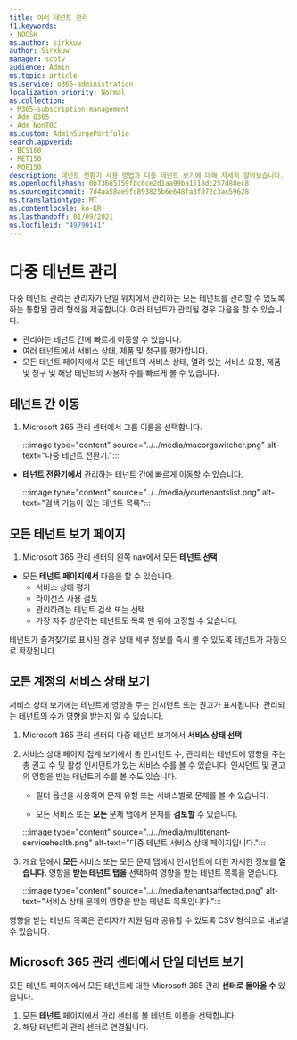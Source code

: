 ```yaml
---
title: 여러 테넌트 관리
f1.keywords:
- NOCSH
ms.author: sirkkuw
author: Sirkkuw
manager: scotv
audience: Admin
ms.topic: article
ms.service: o365-administration
localization_priority: Normal
ms.collection:
- M365-subscription-management
- Adm_O365
- Adm_NonTOC
ms.custom: AdminSurgePortfolio
search.appverid:
- BCS160
- MET150
- MOE150
description: 테넌트 전환기 사용 방법과 다중 테넌트 보기에 대해 자세히 알아보습니다.
ms.openlocfilehash: 0b73665159fbc6ce2d1aa99ba1518dc257d88ec8
ms.sourcegitcommit: 7d4aa58ae9fc893825b6e648fa3f072c3ac59628
ms.translationtype: MT
ms.contentlocale: ko-KR
ms.lasthandoff: 01/09/2021
ms.locfileid: "49790141"
---
```

# <a name="multi-tenant-management"></a>다중 테넌트 관리

다중 테넌트 관리는 관리자가 단일 위치에서 관리하는 모든 테넌트를 관리할 수 있도록 하는 통합된 관리 형식을 제공합니다. 여러 테넌트가 관리될 경우 다음을 할 수 있습니다.

- 관리하는 테넌트 간에 빠르게 이동할 수 있습니다.
- 여러 테넌트에서 서비스 상태, 제품 및 청구를 평가합니다.
- 모든  테넌트 페이지에서 모든 테넌트의 서비스 상태, 열려 있는 서비스 요청, 제품 및 청구 및 해당 테넌트의 사용자 수를 빠르게 볼 수 있습니다.


## <a name="move-between-tenants"></a>테넌트 간 이동

1. Microsoft 365 관리 센터에서 그룹 이름을 선택합니다.

    :::image type="content" source="../../media/macorgswitcher.png" alt-text="다중 테넌트 전환기.":::

- **테넌트 전환기에서** 관리하는 테넌트 간에 빠르게 이동할 수 있습니다.

    :::image type="content" source="../../media/yourtenantslist.png" alt-text="검색 기능이 있는 테넌트 목록":::

## <a name="view-all-tenants-page"></a>모든 테넌트 보기 페이지

1. Microsoft 365 관리 센터의 왼쪽 nav에서 모든 **테넌트 선택**
- 모든 **테넌트 페이지에서** 다음을 할 수 있습니다.
  - 서비스 상태 평가
  - 라이선스 사용 검토
  - 관리하려는 테넌트 검색 또는 선택
  - 가장 자주 방문하는 테넌트도 목록 맨 위에 고정할 수 있습니다.


테넌트가 즐겨찾기로 표시된 경우 상태 세부 정보를 즉시 볼 수 있도록 테넌트가 자동으로 확장됩니다.

## <a name="view-service-health-for-all-accounts"></a>모든 계정의 서비스 상태 보기

서비스 상태 보기에는 테넌트에 영향을 주는 인시던트 또는 권고가 표시됩니다. 관리되는 테넌트의 수가 영향을 받는지 알 수 있습니다.

1. Microsoft 365 관리 센터의 다중 테넌트 보기에서 **서비스 상태 선택**
2. 서비스  상태 페이지 집계 보기에서 총 인시던트 수, 관리되는 테넌트에 영향을 주는 총 권고 수 및 활성 인시던트가 있는 서비스 수를 볼 수 있습니다. 인시던트 및 권고의 영향을 받는 테넌트의 수를 볼 수도 있습니다.
    
    - 필터 옵션을 사용하여 문제 유형 또는 서비스별로 문제를 볼 수 있습니다.

    - 모든 서비스 또는 **모든** 문제 탭에서 문제를 **검토할** 수 있습니다.

    :::image type="content" source="../../media/multitenant-servicehealth.png" alt-text="다중 테넌트 서비스 상태 페이지입니다.":::
1. 개요 탭에서 **모든** 서비스  또는 모든 문제 탭에서 인시던트에 대한 자세한 정보를 **얻습니다.** 영향을 **받는 테넌트 탭을** 선택하여 영향을 받는 테넌트 목록을 얻습니다.

    :::image type="content" source="../../media/tenantsaffected.png" alt-text="서비스 상태 문제의 영향을 받는 테넌트 목록입니다.":::

영향을 받는 테넌트 목록은 관리자가 지원 팀과 공유할 수 있도록 CSV 형식으로 내보낼 수 있습니다.

## <a name="view-a-single-tenant-in-the-microsoft-365-admin-center"></a>Microsoft 365 관리 센터에서 단일 테넌트 보기

모든 테넌트 페이지에서 모든 테넌트에 대한 Microsoft 365 관리 **센터로 돌아올 수** 있습니다.

1. 모든 **테넌트** 페이지에서 관리 센터를 볼 테넌트 이름을 선택합니다.
2. 해당 테넌트의 관리 센터로 연결됩니다.